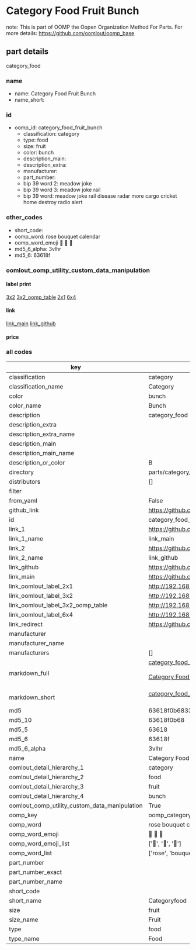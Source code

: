 # Category Food Fruit Bunch  

note: This is part of OOMP the Oopen Organization Method For Parts. For more details: https://github.com/oomlout/oomp_base

##  part details
  



category_food



### name
* name: Category Food Fruit Bunch
* name_short: 
### id
* oomp_id: category_food_fruit_bunch
  * classification: category
  * type: food
  * size: fruit
  * color: bunch
  * description_main: 
  * description_extra: 
  * manufacturer: 
  * part_number: 
  * bip 39 word 2: meadow joke
  * bip 39 word 3: meadow joke rail
  * bip 39 word: meadow joke rail disease radar more cargo cricket home destroy radio alert

### other_codes
* short_code: 
* oomp_word: rose bouquet calendar
* oomp_word_emoji :rose: :bouquet: :calendar:
* md5_6_alpha: 3vlhr
* md5_6: 63618f






### oomlout_oomp_utility_custom_data_manipulation
#### label print
[3x2](http://192.168.1.245:1112/?label=oomp%203vlhr)
[3x2_oomp_table](http://192.168.1.108:1112/?label=oomp%203vlhr)
[2x1](http://192.168.1.242:1112/?label=oomp%203vlhr)
[6x4](http://192.168.1.55:1112/?label=oomp%203vlhr)    

#### link

[link_main](https://github.com/oomlout/oomlout_oomp_version_1_messy/tree/main/parts/category_food_fruit_bunch) [link_github](https://github.com/oomlout/oomlout_oomp_version_1_messy/tree/main/parts/category_food_fruit_bunch)                             

#### price







### all codes 
| key | value |  
| --- | --- |  
| classification | category |  
| classification_name | Category |  
| color | bunch |  
| color_name | Bunch |  
| description | category_food |  
| description_extra |  |  
| description_extra_name |  |  
| description_main |  |  
| description_main_name |  |  
| description_or_color | B  |  
| directory | parts/category_food_fruit_bunch |  
| distributors | [] |  
| filter |  |  
| from_yaml | False |  
| github_link | https://github.com/oomlout/oomlout_oomp_part_src/tree/main/parts/category_food_fruit_bunch |  
| id | category_food_fruit_bunch |  
| link_1 | https://github.com/oomlout/oomlout_oomp_version_1_messy/tree/main/parts/category_food_fruit_bunch |  
| link_1_name | link_main |  
| link_2 | https://github.com/oomlout/oomlout_oomp_version_1_messy/tree/main/parts/category_food_fruit_bunch |  
| link_2_name | link_github |  
| link_github | https://github.com/oomlout/oomlout_oomp_version_1_messy/tree/main/parts/category_food_fruit_bunch |  
| link_main | https://github.com/oomlout/oomlout_oomp_version_1_messy/tree/main/parts/category_food_fruit_bunch |  
| link_oomlout_label_2x1 | http://192.168.1.242:1112/?label=oomp%203vlhr |  
| link_oomlout_label_3x2 | http://192.168.1.245:1112/?label=oomp%203vlhr |  
| link_oomlout_label_3x2_oomp_table | http://192.168.1.108:1112/?label=oomp%203vlhr |  
| link_oomlout_label_6x4 | http://192.168.1.55:1112/?label=oomp%203vlhr |  
| link_redirect | https://github.com/oomlout/oomlout_oomp_version_1_messy/tree/main/parts/category_food_fruit_bunch |  
| manufacturer |  |  
| manufacturer_name |  |  
| manufacturers | [] |  
| markdown_full | [category_food_fruit_bunch](none)<br>[](none)<br>[Category Food Fruit Bunch](none)<br><br> |  
| markdown_short | [category_food_fruit_bunch](none)<br><br> |  
| md5 | 63618f0b683364563f5853f161de144d |  
| md5_10 | 63618f0b68 |  
| md5_5 | 63618 |  
| md5_6 | 63618f |  
| md5_6_alpha | 3vlhr |  
| name | Category Food Fruit Bunch |  
| oomlout_detail_hierarchy_1 | category |  
| oomlout_detail_hierarchy_2 | food |  
| oomlout_detail_hierarchy_3 | fruit |  
| oomlout_detail_hierarchy_4 | bunch |  
| oomlout_oomp_utility_custom_data_manipulation | True |  
| oomp_key | oomp_category_food_fruit_bunch |  
| oomp_word | rose bouquet calendar |  
| oomp_word_emoji | :rose: :bouquet: :calendar: |  
| oomp_word_emoji_list | [':rose:', ':bouquet:', ':calendar:'] |  
| oomp_word_list | ['rose', 'bouquet', 'calendar'] |  
| part_number |  |  
| part_number_exact |  |  
| part_number_name |  |  
| short_code |  |  
| short_name | Categoryfood |  
| size | fruit |  
| size_name | Fruit |  
| type | food |  
| type_name | Food |  
